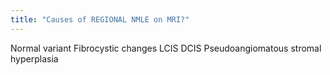 ```yaml
---
title: "Causes of REGIONAL NMLE on MRI?"
---
```

Normal variant
Fibrocystic changes
LCIS
DCIS
Pseudoangiomatous stromal hyperplasia

